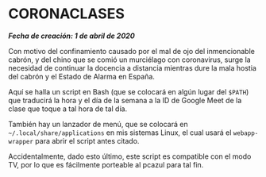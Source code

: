 # CORONACLASES 
***Fecha de creación: 1 de abril de 2020***

Con motivo del confinamiento causado por el mal de ojo del inmencionable cabrón, y del chino que se comió un murciélago con coronavirus, surge la necesidad de continuar la docencia a distancia mientras dure la mala hostia del cabrón y el Estado de Alarma en España.

Aquí se halla un script en Bash (que se colocará en algún lugar del `$PATH`) que traducirá la hora y el día de la semana a la ID de Google Meet de la clase que toque a tal hora de tal día.

También hay un lanzador de menú, que se colocará en `~/.local/share/applications` en mis sistemas Linux, el cual usará el `webapp-wrapper` para abrir el script antes citado.

Accidentalmente, dado esto último, este script es compatible con el modo TV, por lo que es fácilmente porteable al pcazul para tal fin.
